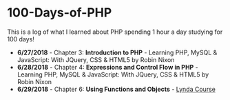 # 100-Days-of-PHP
This is a log of what I learned about PHP spending 1 hour a day studying for 100 days!

* **6/27/2018** - Chapter 3: **Introduction to PHP** - Learning PHP, MySQL & JavaScript: With JQuery, CSS & HTML5 by Robin Nixon
* **6/28/2018** - Chapter 4: **Expressions and Control Flow in PHP** - Learning PHP, MySQL & JavaScript: With JQuery, CSS & HTML5 by Robin Nixon
* **6/29/2018** - Chapter 6: **Using Functions and Objects** - <a href="https://www.lynda.com/PHP-tutorials/Comparing-date-function-DateTime-class/418256/452147-4.html?srchtrk=index%3a1%0alinktypeid%3a2%0aq%3aphp%0apage%3a1%0as%3arelevance%0asa%3atrue%0aproducttypeid%3a2Lynda Course">Lynda Course</a>
